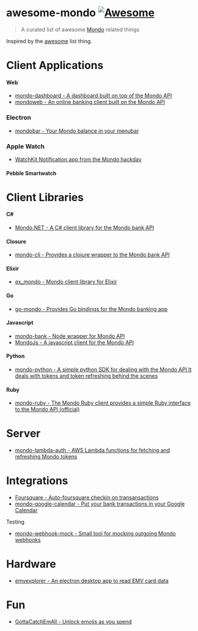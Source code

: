 # awesome-mondo [![Awesome](https://cdn.rawgit.com/sindresorhus/awesome/d7305f38d29fed78fa85652e3a63e154dd8e8829/media/badge.svg)](https://github.com/sindresorhus/awesome)
> A curated list of awesome [Mondo](http://getmondo.co.uk) related things

Inspired by the [awesome](https://github.com/sindresorhus/awesome) list thing.

# Client Applications

#### Web
- [mondo-dashboard - A dashboard built on top of the Mondo API](https://github.com/willrax/mondo-dashboard)
- [mondoweb - An online banking client built on the Mondo API](https://github.com/jamesallison/mondoweb)

### Electron
- [mondobar - Your Mondo balance in your menubar](https://github.com/jongold/mondobar)

### Apple Watch
- [WatchKit Notification app from the Mondo hackday](https://github.com/timd/MondoHack)

#### Pebble Smartwatch

# Client Libraries

#### C#
- [Mondo.NET - A C# client library for the Mondo bank API](https://github.com/rdingwall/mondo.net)

#### Closure
- [mondo-clj - Provides a clojure wrapper to the Mondo bank API](https://github.com/adamneilson/mondo-clj)

#### Elixir
- [ex_mondo - Mondo client library for Elixir](https://github.com/willrax/ex_mondo)

#### Go
- [go-mondo - Provides Go bindings for the Mondo banking app](https://github.com/sjwhitworth/go-mondo)

#### Javascript

- [mondo-bank - Node wrapper for Mondo API](https://github.com/solidgoldpig/mondo-bank)
- [MondoJs - A javascript client for the Mondo API](https://github.com/lededje/Mondojs)

#### Python
- [mondo-python - A simple python SDK for dealing with the Mondo API It deals with tokens and token refreshing behind the scenes](https://github.com/simonvc/mondo-python)

#### Ruby
- [mondo-ruby - The Mondo Ruby client provides a simple Ruby interface to the Mondo API (official)](https://github.com/mondough/mondo-ruby)

# Server

- [mondo-lambda-auth - AWS Lambda functions for fetching and refreshing Mondo tokens](https://github.com/willrax/mondo-lambda-auth)

# Integrations
- [Foursquare - Auto-foursquare checkin on transansactions](https://github.com/JasonBates/mhook)
- [mondo-google-calendar - Put your bank transactions in your Google Calendar](https://github.com/jairodiaz/mondo-google-calendar)

Testing
- [mondo-webhook-mock - Small tool for mocking outgoing Mondo webhooks](https://github.com/mcky/mondo-webhook-mock)

# Hardware
- [emvexplorer - An electron desktop app to read EMV card data](https://github.com/danielgraf/emvexplorer)

# Fun

- [GottaCatchEmAll - Unlock emojis as you spend](http://gottacatchemall.herokuapp.com/register)
